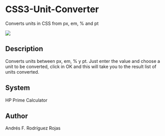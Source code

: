 # CSS3-Unit-Converter
Converts units in CSS from px, em, % and pt

![]("docs/pantallav1.0.0.png")

## Description
Converts units between px, em, % y pt.
Just enter the value and choose a unit to be converted, click in OK
and this will take you to the result list of units converted.

## System
HP Prime Calculator

## Author
Andrés F. Rodríguez Rojas
